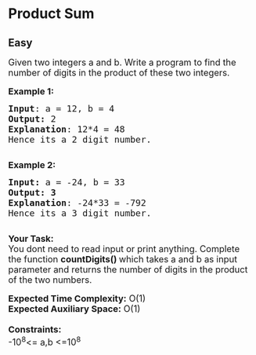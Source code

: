 # Product Sum
## Easy
<div class="problem-statement">
                <p></p><p><span style="font-size:18px">Given two integers&nbsp;a&nbsp;and&nbsp;b. Write a program to find the number of digits in the product of these two integers.</span><br>
<br>
<span style="font-size:18px"><strong>Example 1:</strong></span></p>

<pre><span style="font-size:18px"><strong>Input</strong>: a = 12, b = 4
<strong>Output:</strong>&nbsp;2&nbsp;
<strong>Explanation</strong>: 12*4 = 48
Hence its a 2 digit number.</span>
</pre>

<p><br>
<span style="font-size:18px"><strong>Example 2:</strong></span></p>

<pre><span style="font-size:18px"><strong>Input: </strong>a = -24, b = 33
<strong>Output:&nbsp;3</strong>
<strong>Explanation</strong>: -24*33 = -792
Hence its a 3 digit number.</span>
</pre>

<p><br>
<span style="font-size:18px"><strong>Your Task:&nbsp;&nbsp;</strong><br>
You dont need to read input or print anything. Complete the function <strong>countDigits()&nbsp;</strong>which takes a and b&nbsp;as input parameter and returns the number of digits in the product of the two numbers.</span><br>
<br>
<span style="font-size:18px"><strong>Expected Time Complexity:</strong> O(1)<br>
<strong>Expected Auxiliary Space:</strong> O(1)<br>
<br>
<strong>Constraints:</strong><br>
-10<sup>8</sup>&lt;= a,b&nbsp;&lt;=10<sup>8</sup></span></p>
 <p></p>
            </div>